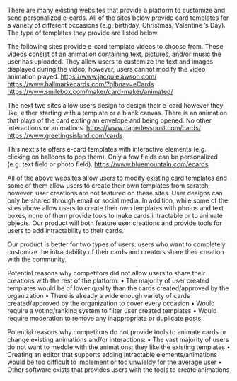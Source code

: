 There are many existing websites that provide a platform to customize and send personalized e-cards. All of the 
sites below provide card templates for a variety of different occasions (e.g. birthday, Christmas, Valentine ’s 
Day). The type of templates they provide are listed below.

The following sites provide e-card template videos to choose from. These videos consist of an animation containing 
text, pictures, and/or music the user has uploaded. They allow users to customize the text and images displayed 
during the video; however, users cannot modify the video animation played.
https://www.jacquielawson.com/
https://www.hallmarkecards.com/?glbnav=eCards
https://www.smilebox.com/maker/card-maker/animated/

The next two sites allow users design to design their e-card however they like, either starting with a template 
or a blank canvas. There is an animation that plays of the card exiting an envelope and being opened. No other 
interactions or animations.
https://www.paperlesspost.com/cards/
https://www.greetingsisland.com/cards

This next site offers e-card templates with interactive elements (e.g. clicking on balloons to pop them). Only a 
few fields can be personalized (e.g. text field or photo field). 
https://www.bluemountain.com/ecards

All of the above websites allow users to modify existing card templates and some of them allow users to create 
their own templates from scratch; however, user creations are not featured on these sites. User designs can only 
be shared through email or social media. In addition, while some of the sites above allow users to create their 
own templates with photos and text boxes, none of them provide tools to make cards intractable or to animate objects. 
Our product will both feature user creations and provide tools for users to add intractability to their cards. 

Our product is better for two types of users: users who want to completely customize the intractability of their cards 
and creators share their creation with the community. 

Potential reasons why competitors did not allow users to share their creations with the rest of the platform:
•	The majority of user created templates would be of lower quality than the cards created/approved by the 
        organization
•	There is already a wide enough variety of cards created/approved by the organization to cover every occasion
•	Would require a voting/ranking system to filter user created templates
•	Would require moderation to remove any inappropriate or duplicate posts

Potential reasons why competitors do not provide tools to animate cards or change existing animations and/or 
interactions:
•	The vast majority of users do not want to meddle with the animations; they like the existing templates
•	Creating an editor that supports adding intractable elements/animations would be too difficult to implement 
        or too unwieldy for the average user
•	Other software exists that provides users with the tools to create animations
